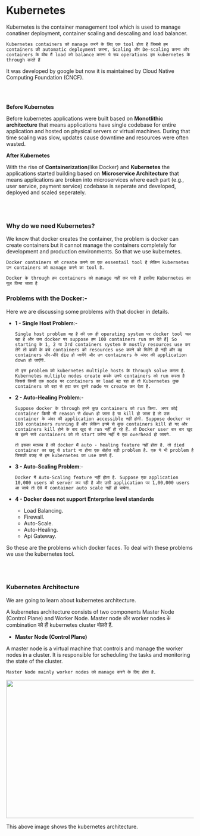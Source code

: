 # Kubernetes

Kubernetes is the container management tool which is used to manage conatiner deployment, container scaling and descaling and load balancer.

```Kubernetes containers को manage करने के लिए एक tool होता है जिससे हम containers की automatic deployment करना, Scaling और De-scaling करना और containers के बीच मैं load को balance करना ये सब operations हम kubernetes के through करते हैं```

It was developed by google but now it is maintained by Cloud Native Computing Foundation (CNCF).

<br>
<br>

**Before Kubernetes**

Before kubernetes applications were built based on **Monotlithic architecture** that means applications have single codebase for entire application and hosted on physical servers or virtual machines. During that time scaling was slow, updates cause downtime and resources were often wasted. 

**After Kubernetes**

With the rise of **Containerization**(like Docker) and **Kubernetes** the applications started building based on **Microservice Architecture** that means applications are broken into microservices where each part (e.g., user service, payment service) codebase is seperate and developed, deployed and scaled seperately. 

<br>
<br>

### Why do we need Kubernetes?

We know that docker creates the container, the problem is docker can create containers but it cannot manage the containers completely for development and production environments. So that we use kubernetes.

```Docker containers को create करने का एक essentail tool है लेकिन kubernetes उन containers को manage करने का tool है.```

```Docker के through हम containers को manage नहीं कर पाते हैं इसलिए Kubernetes का यूज़ किया जाता है```

### Problems with the Docker:-

Here we are discussing some problems with that docker in details.

- **1 - Single Host Problem**:-

  ```Single host problem यह है की एक ही operating system पर docker tool चल रहा है और उस docker पर suppose हम 100 containers run कर देते हैं| So starting के 1, 2 या 3rd containers system के mostly resources use कर लेंगे तो बाकी के बचे containers को resources use करने को मिलेंगे ही नहीं और वह containers धीर-धीरे die हो जायेंगे और उन containers के अंदर की application down हो जाएँगी.```

  ```तो इस problem को kubernetes multiple hosts के through solve करता है. Kubernetes multiple nodes create करके उनपे containers को run करता है जिससे किसी एक node पर containers का load बढ़ रहा हो तो Kubernetes कुछ containers को वहां से हटा कर दूसरे node पर create कर देता है.```

- **2 - Auto-Healing Problem**:-

  ```Suppose docker के through हमने कुछ containers को run किया. अगर कोई container किसी भी reason से down हो जाता है या kill हो जाता है तो उस container के अंदर की application accessible नहीं होगी. Suppose docker पर 100 containers running हैं और लेकिन इनमे से कुछ containers kill हो गए और containers kill होने के बाद खुद से run नहीं हो रहे हैं. तो Docker user बार बार खुद से इतने सारे containers को तो start करेगा नहीं ये एक overhead हो जायगे.```

  ```तो इसका मतलब है की docker मैं auto - healing feature नहीं होता है. तो died container का खदु से start ना होना एक बोहोत बड़ी problem है. एक ये भी problem है जिसकी वजह से हम kubernetes का use करते हैं. ```

- **3 - Auto-Scaling Problem**:-

  ```Docker मैं Auto-Scaling feature नहीं होता है. Suppose एक application 10,000 users को server कर रही है और उसी application पर 1,00,000 users आ जाये तो ऐसे मैं container auto scale नहीं हो पायेगा.```

- **4 - Docker does not support Enterprise level standards**
    - Load Balancing.
    - Firewall.
    - Auto-Scale.
    - Auto-Healing.
    - Api Gateway.

So these are the problems which docker faces. To deal with these problems we use the kubernetes tool.

<br>
<br>

### Kubernetes Architecture

We are going to learn about kubernetes architecture.

A kubernetes architecture consists of two components Master Node (Control Plane) and Worker Node. Master node और worker nodes के combination को ही kubernetes cluster बोलते हैं.

- **Master Node (Control Plane)**

A master node is a virtual machine that controls and manage the worker nodes in a cluster. It is responsible for scheduling the tasks and monitoring the state of the cluster.

```Master Node mainly worker nodes को manage करने के लिए होता है. ```

<img width="600" height="370" src="https://github.com/user-attachments/assets/ee1dc3f3-5afe-449f-bc3f-5dd7215d360b">

This above image shows the kubernetes architecture.
